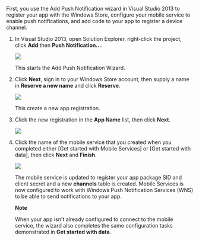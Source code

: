 First, you use the Add Push Notification wizard in Visual Studio 2013 to register your app with the Windows Store, configure your mobile service to enable push notifications, and add code to your app to register a device channel.

1. In Visual Studio 2013, open Solution Explorer, right-click the project, click **Add** then **Push Notification...**. 

	<img src="../Media/mobile-add-push-notifications-vs2013.png" />

	This starts the Add Push Notification Wizard.

2. Click **Next**, sign in to your Windows Store account, then supply a name in **Reserve a new name** and click **Reserve**.

	<img src="../Media/mobile-add-push-notifications-vs2013-2.png" /> 

	This create a new app registration.

3. Click the new registration in the **App Name** list, then click **Next**.

	<img src="../Media/mobile-add-push-notifications-vs2013-3.png" />

4. Click the name of the mobile service that you created when you completed either [Get started with Mobile Services] or [Get started with data], then click **Next** and **Finish**. 

	<img src="../Media/mobile-add-push-notifications-vs2013-3.png" />

	The mobile service is updated to register your app package SID and client secret and a new **channels** table is created. Mobile Services is now configured to work with Windows Push Notification Services (WNS) to be able to send notifications to your app.   

	<div class="dev-callout"><b>Note</b>
		<p>When your app isn't already configured to connect to the mobile service, the wizard also completes the same configuration tasks demonstrated in <strong>Get started with data</strong>.</p>
	</div>
